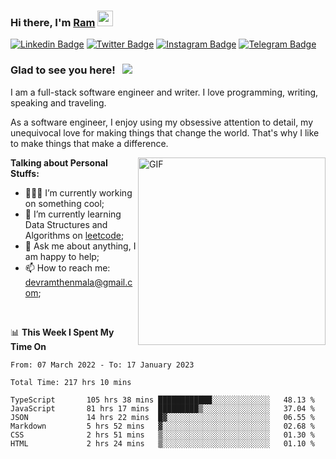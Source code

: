 ### Hi there, I'm <a href="#" target="_blank">Ram</a> <img src="https://media.giphy.com/media/hvRJCLFzcasrR4ia7z/giphy.gif" width="25" height="25">

[![Linkedin Badge](https://img.shields.io/badge/-LinkedIn-0e76a8?style=flat-square&logo=Linkedin&logoColor=white)](https://www.linkedin.com/in/ramdevengineer/)
[![Twitter Badge](https://img.shields.io/badge/-Twitter-00acee?style=flat-square&logo=Twitter&logoColor=white)](https://twitter.com/ramthenmala)
[![Instagram Badge](https://img.shields.io/badge/-Instagram-e4405f?style=flat-square&logo=Instagram&logoColor=white)](https://instagram.com/ramthenmala/)
[![Telegram Badge](https://img.shields.io/badge/-Telegram-0088cc?style=flat-square&logo=Telegram&logoColor=white)](https://t.me/ramthenmala)

### Glad to see you here! &nbsp; ![](https://visitor-badge.glitch.me/badge?page_id=ramthenmala)

I am a full-stack software engineer and writer. I love programming, writing, speaking and traveling.

As a software engineer, I enjoy using my obsessive attention to detail, my unequivocal love for making things that change the world. That's why I like to make things that make a difference.

<img align="right" alt="GIF" src="https://user-images.githubusercontent.com/4328468/157245666-f4dd5472-5b11-4727-baaf-69e90e372b69.gif?raw=true" width="300" />

**Talking about Personal Stuffs:**

- 👨🏻‍💻 I’m currently working on something cool;
- 🚀 I’m currently learning Data Structures and Algorithms on [leetcode](https://leetcode.com/ramthenmala);
- 💬 Ask me about anything, I am happy to help; 
- 📫 How to reach me: devramthenmala@gmail.com;

</br>

📊 **This Week I Spent My Time On** 
<!--START_SECTION:waka-->

```text
From: 07 March 2022 - To: 17 January 2023

Total Time: 217 hrs 10 mins

TypeScript       105 hrs 38 mins ████████████░░░░░░░░░░░░░   48.13 %
JavaScript       81 hrs 17 mins  █████████▒░░░░░░░░░░░░░░░   37.04 %
JSON             14 hrs 22 mins  █▓░░░░░░░░░░░░░░░░░░░░░░░   06.55 %
Markdown         5 hrs 52 mins   ▓░░░░░░░░░░░░░░░░░░░░░░░░   02.68 %
CSS              2 hrs 51 mins   ▒░░░░░░░░░░░░░░░░░░░░░░░░   01.30 %
HTML             2 hrs 24 mins   ▒░░░░░░░░░░░░░░░░░░░░░░░░   01.10 %
```

<!--END_SECTION:waka-->


